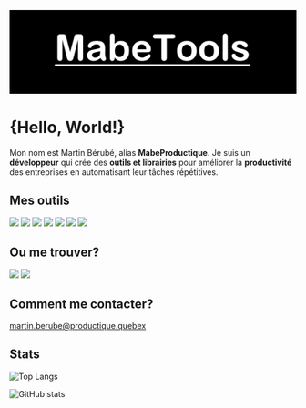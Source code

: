 ![Header](res/header.png "Header")

# {Hello, World!}

Mon nom est Martin Bérubé, alias **MabeProductique**. Je suis un **développeur** qui crée des **outils et librairies** pour améliorer la **productivité** des entreprises en automatisant leur tâches répétitives.


## Mes outils
![](https://img.shields.io/badge/C%23-239120?style=for-the-badge&logo=c-sharp&logoColor=white)
![](https://img.shields.io/badge/.NET-5C2D91?style=for-the-badge&logo=.net&logoColor=white)
![](https://img.shields.io/badge/Python-3776AB?style=for-the-badge&logo=python&logoColor=white)
![](https://img.shields.io/badge/Microsoft-666666?style=for-the-badge&logo=microsoft&logoColor=white)
![](https://img.shields.io/badge/Windows-0078D6?style=for-the-badge&logo=windows&logoColor=white)
![](https://img.shields.io/badge/GitHub-100000?style=for-the-badge&logo=github&logoColor=white)
![](https://img.shields.io/badge/Bitbucket-330F63?style=for-the-badge&logo=bitbucket&logoColor=white)

## Ou me trouver?
![](https://img.shields.io/badge/GitHub-100000?style=for-the-badge&logo=github&logoColor=white)
![](https://img.shields.io/badge/LinkedIn-0077B5?style=for-the-badge&logo=linkedin&logoColor=white)

## Comment me contacter? 
<martin.berube@productique.quebex>

## Stats
![Top Langs](https://github-readme-stats.vercel.app/api/top-langs/?username=MabeProductique&hide_progress=true)

![GitHub stats](https://github-readme-stats.vercel.app/api?username=MabeProductique&show_icons=true&theme=transparent)

<!-- Resources -->
<!-- Shields: https://shields.io/ -->
<!-- GitHub Stats: https://github.com/anuraghazra/github-readme-stats -->
<!-- Awesome GitHub Profile README: https://github.com/abhisheknaiidu/awesome-github-profile-readme -->
